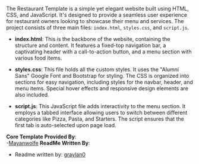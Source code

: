 
The Restaurant Template is a simple yet elegant website built using HTML, CSS, and JavaScript. It's designed to provide a seamless user experience for restaurant owners looking to showcase their menu and services. The project consists of three main files: `index.html`, `styles.css`, and `script.js`.

- **index.html**: This is the backbone of the website, containing the structure and content. It features a fixed-top navigation bar, a captivating header with a call-to-action button, and a menu section with various food items.

- **styles.css**: This file holds all the custom styles. It uses the "Alumni Sans" Google Font and Bootstrap for styling. The CSS is organized into sections for easy navigation, including styles for the navbar, header, and menu items. Special hover effects and responsive design elements are also included.

- **script.js**: This JavaScript file adds interactivity to the menu section. It employs a tabbed interface allowing users to switch between different categories like Pizza, Pasta, and Starters. The script ensures that the first tab is auto-selected upon page load.

 **Core Template Provided By**:  
   -<a href="[Restaurant Template GitHub repository](https://github.com/Mayanwolfe/Restaurant_Template)">Mayanwolfe</a>
  **ReadMe Written By**:
   - Readme written by: [graylan0](https://github.com/graylan0)
   
